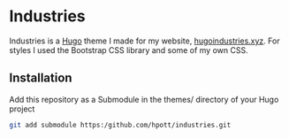 # Industries

Industries is a [Hugo](http://gohugo.io) theme I made for my website, [hugoindustries.xyz](http://hugoindustries.xyz/). For styles I used the Bootstrap CSS library and some of my own CSS. 

## Installation

Add this repository as a Submodule in the themes/ directory of your Hugo project
```bash
git add submodule https:/github.com/hpott/industries.git
```
